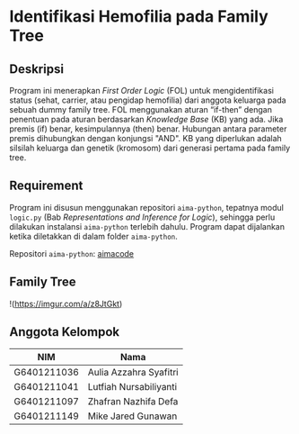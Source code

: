 # Identifikasi Hemofilia pada Family Tree

## Deskripsi
Program ini menerapkan *First Order Logic* (FOL) untuk mengidentifikasi status (sehat, carrier, atau pengidap hemofilia) dari anggota keluarga pada sebuah dummy family tree. FOL menggunakan aturan “if-then” dengan penentuan pada aturan berdasarkan *Knowledge Base* (KB) yang ada. Jika premis (if) benar, kesimpulannya (then) benar. Hubungan antara parameter premis dihubungkan dengan konjungsi "AND". KB yang diperlukan adalah silsilah keluarga dan genetik (kromosom) dari generasi pertama pada family tree.

## Requirement
Program ini disusun menggunakan repositori `aima-python`, tepatnya modul `logic.py` (Bab *Representations and Inference for Logic*), sehingga perlu dilakukan instalansi `aima-python` terlebih dahulu. Program dapat dijalankan ketika diletakkan di dalam folder `aima-python`.

Repositori `aima-python`: [aimacode](https://github.com/aimacode/aima-python)

## Family Tree
!(https://imgur.com/a/z8JtGkt)

## Anggota Kelompok
| NIM | Nama |
| ------------- | ------------- |
| G6401211036  | Aulia Azzahra Syafitri  |
| G6401211041  | Lutfiah Nursabiliyanti  |
| G6401211097  | Zhafran Nazhifa Defa  |
| G6401211149  | Mike Jared Gunawan  |
